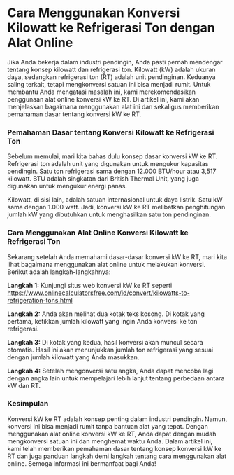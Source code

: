 Cara Menggunakan Konversi Kilowatt ke Refrigerasi Ton dengan Alat Online
========================================================================

Jika Anda bekerja dalam industri pendingin, Anda pasti pernah mendengar tentang konsep kilowatt dan refrigerasi ton. Kilowatt (kW) adalah ukuran daya, sedangkan refrigerasi ton (RT) adalah unit pendinginan. Keduanya saling terkait, tetapi mengkonversi satuan ini bisa menjadi rumit. Untuk membantu Anda mengatasi masalah ini, kami merekomendasikan penggunaan alat online konversi kW ke RT. Di artikel ini, kami akan menjelaskan bagaimana menggunakan alat ini dan sekaligus memberikan pemahaman dasar tentang konversi kW ke RT.

### Pemahaman Dasar tentang Konversi Kilowatt ke Refrigerasi Ton

Sebelum memulai, mari kita bahas dulu konsep dasar konversi kW ke RT. Refrigerasi ton adalah unit yang digunakan untuk mengukur kapasitas pendingin. Satu ton refrigerasi sama dengan 12.000 BTU/hour atau 3,517 kilowatt. BTU adalah singkatan dari British Thermal Unit, yang juga digunakan untuk mengukur energi panas.

Kilowatt, di sisi lain, adalah satuan internasional untuk daya listrik. Satu kW sama dengan 1.000 watt. Jadi, konversi kW ke RT melibatkan penghitungan jumlah kW yang dibutuhkan untuk menghasilkan satu ton pendinginan.

### Cara Menggunakan Alat Online Konversi Kilowatt ke Refrigerasi Ton

Sekarang setelah Anda memahami dasar-dasar konversi kW ke RT, mari kita lihat bagaimana menggunakan alat online untuk melakukan konversi. Berikut adalah langkah-langkahnya:

**Langkah 1:** Kunjungi situs web konversi kW ke RT seperti <https://www.onlinecalculatorsfree.com/id/convert/kilowatts-to-refrigeration-tons.html>

**Langkah 2:** Anda akan melihat dua kotak teks kosong. Di kotak yang pertama, ketikkan jumlah kilowatt yang ingin Anda konversi ke ton refrigerasi.

**Langkah 3:** Di kotak yang kedua, hasil konversi akan muncul secara otomatis. Hasil ini akan menunjukkan jumlah ton refrigerasi yang sesuai dengan jumlah kilowatt yang Anda masukkan.

**Langkah 4:** Setelah mengonversi satu angka, Anda dapat mencoba lagi dengan angka lain untuk mempelajari lebih lanjut tentang perbedaan antara kW dan RT.

### Kesimpulan

Konversi kW ke RT adalah konsep penting dalam industri pendingin. Namun, konversi ini bisa menjadi rumit tanpa bantuan alat yang tepat. Dengan menggunakan alat online konversi kW ke RT, Anda dapat dengan mudah mengkonversi satuan ini dan menghemat waktu Anda. Dalam artikel ini, kami telah memberikan pemahaman dasar tentang konsep konversi kW ke RT dan juga panduan langkah demi langkah tentang cara menggunakan alat online. Semoga informasi ini bermanfaat bagi Anda!